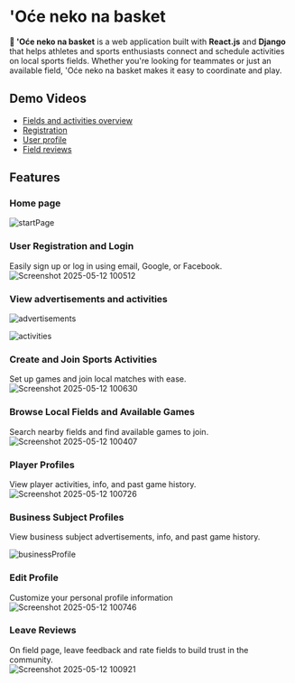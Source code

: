 # 'Oće neko na basket

**🏀 'Oće neko na basket** is a web application built with **React.js** and **Django** that helps athletes and sports enthusiasts connect and schedule activities on local sports fields. Whether you're looking for teammates or just an available field, 'Oće neko na basket makes it easy to coordinate and play.

## Demo Videos
- [Fields and activities overview](https://drive.google.com/file/d/1pX5DygsTamA8FE718DJzVHe6zekJSpBW/view?usp=drive_link)
- [Registration](https://drive.google.com/file/d/1h9ARk-sg9atyGqMCKVNboFiWLL4bHBeF/view?usp=drive_link)
- [User profile](https://drive.google.com/file/d/1rQ6Dfai4-RAGrJIVtEcso1eZCrCddoo3/view?usp=drive_link)
- [Field reviews](https://drive.google.com/file/d/1cgyCeLNEKc8stqYaCNAMgt8PmPz6Hqbc/view?usp=drive_link)

##  Features

###  Home page

![startPage](https://github.com/user-attachments/assets/dc916bbd-3784-4b08-94e0-bd7b74870ecf)

###  User Registration and Login
Easily sign up or log in using email, Google, or Facebook.
![Screenshot 2025-05-12 100512](https://github.com/user-attachments/assets/220c2a51-f6e7-411f-9eff-7923f2c7160e)

###  View advertisements and activities

![advertisements](https://github.com/user-attachments/assets/5e107201-57f3-42bd-bc5a-4168639ad897)

![activities](https://github.com/user-attachments/assets/5dfbd637-991a-4d54-9c2a-4d0cebda5f51)

###  Create and Join Sports Activities
Set up games and join local matches with ease.
![Screenshot 2025-05-12 100630](https://github.com/user-attachments/assets/58ab013e-b4d2-4d7c-a8f9-b4a4817f6c94)


###  Browse Local Fields and Available Games
Search nearby fields and find available games to join.
![Screenshot 2025-05-12 100407](https://github.com/user-attachments/assets/5cbc94e1-add7-42a1-a96c-fd57b623ee26)


###  Player Profiles
View player activities, info, and past game history.
![Screenshot 2025-05-12 100726](https://github.com/user-attachments/assets/05d2095d-c817-4773-966b-c99fdd60bb48)


###  Business Subject Profiles
View business subject advertisements, info, and past game history.

![businessProfile](https://github.com/user-attachments/assets/6dd31757-ccf6-4a5d-b4c3-4237f30c4636)


###  Edit Profile  
Customize your personal profile information
![Screenshot 2025-05-12 100746](https://github.com/user-attachments/assets/4e0029fb-bc05-4d59-9d7e-caab652aa279)


###  Leave Reviews  
On field page, leave feedback and rate fields to build trust in the community.  
![Screenshot 2025-05-12 100921](https://github.com/user-attachments/assets/95f3ac38-d418-4350-9103-ee90d7f373a2)

